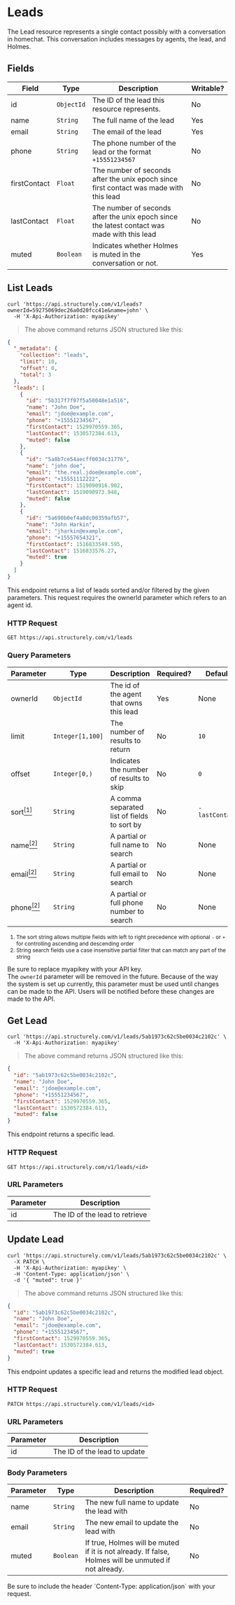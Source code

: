 # Leads

The Lead resource represents a single contact possibly with a conversation in homechat. This conversation includes messages by agents, the lead, and Holmes.

## Fields

Field | Type | Description | Writable?
----- | ---- | ----------- | --------
id | `ObjectId` | The ID of the lead this resource represents. | No
name | `String` | The full name of the lead | Yes
email | `String` | The email of the lead | Yes
phone | `String` | The phone number of the lead or the format `+15551234567` | No
firstContact | `Float` | The number of seconds after the unix epoch since first contact was made with this lead | No
lastContact | `Float` | The number of seconds after the unix epoch since the latest contact was made with this lead | No
muted | `Boolean` | Indicates whether Holmes is muted in the conversation or not. | Yes

## List Leads
```shell
curl 'https://api.structurely.com/v1/leads?ownerId=59275069dec26a0d20fcc41e&name=john' \
  -H 'X-Api-Authorization: myapikey'
```

> The above command returns JSON structured like this:

```json
{
  "_metadata": {
    "collection": "leads",
    "limit": 10,
    "offset": 0,
    "total": 3
  },
  "leads": [
    {
      "id": "5b317f7f97f5a50048e1a516",
      "name": "John Doe",
      "email": "jdoe@example.com",
      "phone": "+15551234567",
      "firstContact": 1529970559.365,
      "lastContact": 1530572384.613,
      "muted": false
    },
    {
      "id": "5a8b7ce54aecff0034c31776",
      "name": "john doe",
      "email": "the.real.jdoe@example.com",
      "phone": "+15551112222",
      "firstContact": 1519090916.902,
      "lastContact": 1519090973.948,
      "muted": false
    },
    {
      "id": "5a690b0ef4a8dc00359afb57",
      "name": "John Harkin",
      "email": "jharkin@example.com",
      "phone": "+15557654321",
      "firstContact": 1516833549.595,
      "lastContact": 1516833576.27,
      "muted": true
    }
  ]
}
```

This endpoint returns a list of leads sorted and/or filtered by the given parameters. This request requires the ownerId parameter which refers to an agent id.

### HTTP Request

`GET https://api.structurely.com/v1/leads`

### Query Parameters

Parameter | Type | Description | Required? | Default
--------- | ---- | ----------- | --------- | -------
ownerId | `ObjectId` | The id of the agent that owns this lead | Yes | None
limit | `Integer[1,100]` | The number of results to return | No | `10`
offset | `Integer[0,)` | Indicates the number of results to skip | No | `0`
sort[<sup>[1]</sup>](#list-leads-note-1) | `String` | A comma separated list of fields to sort by | No | `-lastContact`
name[<sup>[2]</sup>](#list-leads-note-2) | `String` | A partial or full name to search | No | None
email[<sup>[2]</sup>](#list-leads-note-2) | `String` | A partial or full email to search | No | None
phone[<sup>[2]</sup>](#list-leads-note-2) | `String` | A partial or full phone number to search | No | None

<ol style="font-size: 12px">
  <li id="list-leads-note-1">The sort string allows multiple fields with left to right precedence with optional <code>-</code> or <code>+</code> for controlling ascending and descending order</li>
  <li id="list-leads-note-2">String search fields use a case insensitive partial filter that can match any part of the string</li>
</ol>

<aside class="notice">
Be sure to replace myapikey with your API key.
</aside>

<aside class="warning">
The <code>ownerId</code> parameter will be removed in the future. Because of the way the system is set up currently, this parameter must be used until changes can be made to the API. Users will be notified before these changes are made to the API.
</aside>

## Get Lead

```shell
curl 'https://api.structurely.com/v1/leads/5ab1973c62c5be0034c2102c' \
  -H 'X-Api-Authorization: myapikey'
```

> The above command returns JSON structured like this:

```json
{
  "id": "5ab1973c62c5be0034c2102c",
  "name": "John Doe",
  "email": "jdoe@example.com",
  "phone": "+15551234567",
  "firstContact": 1529970559.365,
  "lastContact": 1530572384.613,
  "muted": false
}
```

This endpoint returns a specific lead.

### HTTP Request

`GET https://api.structurely.com/v1/leads/<id>`

### URL Parameters

Parameter | Description
--------- | -----------
id | The ID of the lead to retrieve

## Update Lead

```shell
curl 'https://api.structurely.com/v1/leads/5ab1973c62c5be0034c2102c' \
  -X PATCH \
  -H 'X-Api-Authorization: myapikey' \
  -H 'Content-Type: application/json' \
  -d '{ "muted": true }'
```

> The above command returns JSON structured like this:

```json
{
  "id": "5ab1973c62c5be0034c2102c",
  "name": "John Doe",
  "email": "jdoe@example.com",
  "phone": "+15551234567",
  "firstContact": 1529970559.365,
  "lastContact": 1530572384.613,
  "muted": true
}
```

This endpoint updates a specific lead and returns the modified lead object.

### HTTP Request

`PATCH https://api.structurely.com/v1/leads/<id>`

### URL Parameters

Parameter | Description
--------- | -----------
id | The ID of the lead to update

### Body Parameters

Parameter | Type | Description | Required?
--------- | ---- | ----------- | ---------
name | `String` | The new full name to update the lead with | No
email | `String` | The new email to update the lead with | No
muted | `Boolean` | If true, Holmes will be muted if it is not already. If false, Holmes will be unmuted if not already. | No

<aside class="notice">
Be sure to include the header `Content-Type: application/json` with your request.
</aside>
